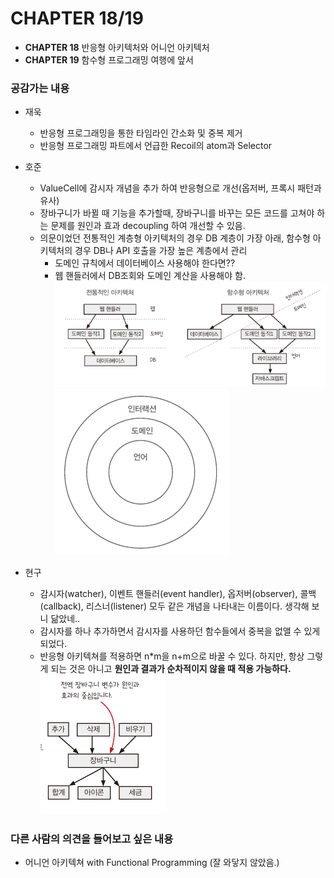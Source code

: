 # CHAPTER 18/19

- **CHAPTER 18** 반응형 아키텍처와 어니언 아키텍처
- **CHAPTER 19** 함수형 프로그래밍 여행에 앞서

### **공감가는 내용**

- 재욱
  - 반응형 프로그래밍을 통한 타임라인 간소화 및 중복 제거
  - 반응형 프로그래밍 파트에서 언급한 Recoil의 atom과 Selector
- 호준

  - ValueCell에 감시자 개념을 추가 하여 반응형으로 개선(옵저버, 프록시 패턴과 유사)
  - 장바구니가 바뀔 때 기능을 추가할때, 장바구니를 바꾸는 모든 코드를 고쳐야 하는 문제를 원인과 효과 decoupling 하여 개선할 수 있음.
  - 의문이었던 전통적인 계층형 아키텍처의 경우 DB 계층이 가장 아래, 함수형 아키텍처의 경우 DB나 API 호출을 가장 높은 계층에서 관리
    - 도메인 규칙에서 데이터베이스 사용해야 한다면??
    - 웹 핸들러에서 DB조회와 도메인 계산을 사용해야 함.
      ![image1](./images/image1.png)
      ![image2](./images/image2.png)

- 현구

  - 감시자(watcher), 이벤트 핸들러(event handler), 옵저버(observer), 콜백(callback), 리스너(listener) 모두 같은 개념을 나타내는 이름이다. 생각해 보니 닮았네..
  - 감시자를 하나 추가하면서 감시자를 사용하던 함수들에서 중복을 없앨 수 있게 되었다.
  - 반응형 아키텍쳐를 적용하면 n\*m을 n+m으로 바꿀 수 있다. 하지만, 항상 그렇게 되는 것은 아니고 **원인과 결과가 순차적이지 않을 때 적용 가능하다.**
    ![image3](./images/image3.png)

### **다른 사람의 의견을 들어보고 싶은 내용**

- 어니언 아키텍쳐 with Functional Programming (잘 와닿지 않았음.)
